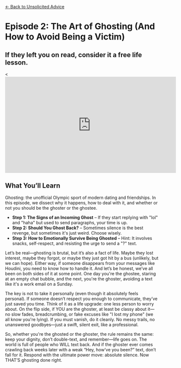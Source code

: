 <div class="container mt-5 mx-8">
  <!-- Back Button -->
  <a href="/unsolicited-advice" class="btn btn-secondary mb-4">← Back to Unsolicited Advice</a>

  <!-- Title Section -->
  <div class="text-center mb-5">
    <h1 class="display-4">Episode 2: The Art of Ghosting (And How to Avoid Being a Victim)</h1>
    <h2 class="text-muted">If they left you on read, consider it a free life lesson.</h2>
  </div>

  <!-- Video Section -->
  <div class="text-center mb-5">
    <div class="ratio ratio-16x9">
      <<iframe width="560" height="315" src="https://www.youtube.com/embed/04cRCzyOf80?si=gpgTxEm8uyRAKHpr" title="YouTube video player" frameborder="0" allow="accelerometer; autoplay; clipboard-write; encrypted-media; gyroscope; picture-in-picture; web-share" referrerpolicy="strict-origin-when-cross-origin" allowfullscreen></iframe>
    </div>
  </div>

  <!-- Episode Content -->
  <div class="ep-content mb-3">
    <h2>What You’ll Learn</h2>
    <p>Ghosting: the unofficial Olympic sport of modern dating and friendships. In this episode, we dissect why it happens, how to deal with it, and whether or not you should be the ghoster or the ghostee.</p>
    <ul class="list-group">
      <li class="list-group-item"><strong>Step 1: The Signs of an Incoming Ghost</strong> – If they start replying with "lol" and "haha" but used to send paragraphs, your time is up.</li>
      <li class="list-group-item"><strong>Step 2: Should You Ghost Back?</strong> – Sometimes silence is the best revenge, but sometimes it's just weird. Choose wisely.</li>
      <li class="list-group-item"><strong>Step 3: How to Emotionally Survive Being Ghosted</strong> – Hint: It involves snacks, self-respect, and resisting the urge to send a "?" text.</li>
    </ul>
  </div>

  <!-- Additional Content -->
  <div class="row">
    <div>
      <p>Let’s be real—ghosting is brutal, but it’s also a fact of life. Maybe they lost interest, maybe they forgot, or maybe they just got hit by a bus (unlikely, but we can hope). Either way, if someone disappears from your messages like Houdini, you need to know how to handle it. And let’s be honest, we’ve all been on both sides of it at some point. One day you're the ghostee, staring at an empty chat bubble, and the next, you're the ghoster, avoiding a text like it's a work email on a Sunday.</p>
    </div>
    <div>
      <p>The key is not to take it personally (even though it absolutely feels personal). If someone doesn’t respect you enough to communicate, they’ve just saved you time. Think of it as a life upgrade: one less person to worry about. On the flip side, if YOU are the ghoster, at least be classy about it—no slow fades, breadcrumbing, or fake excuses like "I lost my phone" (we all know you're lying). If you must vanish, do it cleanly. No messy trails, no unanswered goodbyes—just a swift, silent exit, like a professional.</p>
    </div>
    <div>
      <p>So, whether you're the ghosted or the ghoster, the rule remains the same: keep your dignity, don’t double-text, and remember—life goes on. The world is full of people who WILL text back. And if the ghoster ever comes crawling back weeks later with a weak “Hey, how’ve you been?” text, don’t fall for it. Respond with the ultimate power move: absolute silence. Now THAT’S ghosting done right.</p>
    </div>
  </div>
</div>
